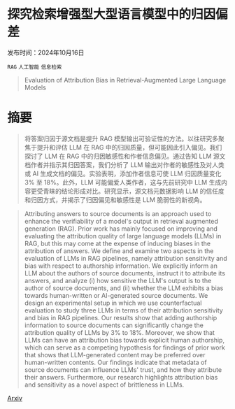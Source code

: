 # 探究检索增强型大型语言模型中的归因偏差

发布时间：2024年10月16日

`RAG` `人工智能` `信息检索`

> Evaluation of Attribution Bias in Retrieval-Augmented Large Language Models

# 摘要

> 将答案归因于源文档是提升 RAG 模型输出可验证性的方法。以往研究多聚焦于提升和评估 LLM 在 RAG 中的归因质量，但可能因此引入偏见。我们探讨了 LLM 在 RAG 中的归因敏感性和作者信息偏见。通过告知 LLM 源文档作者并指示其归因答案，我们分析了 LLM 输出对作者的敏感性及对人类或 AI 生成文档的偏见。实验表明，添加作者信息可使 LLM 归因质量变化 3% 至 18%。此外，LLM 可能偏爱人类作者，这与先前研究中 LLM 生成内容更受青睐的结论形成对比。研究显示，源文档元数据影响 LLM 的信任度和归因方式，并揭示了归因偏见和敏感性是 LLM 脆弱性的新视角。

> Attributing answers to source documents is an approach used to enhance the verifiability of a model's output in retrieval augmented generation (RAG). Prior work has mainly focused on improving and evaluating the attribution quality of large language models (LLMs) in RAG, but this may come at the expense of inducing biases in the attribution of answers. We define and examine two aspects in the evaluation of LLMs in RAG pipelines, namely attribution sensitivity and bias with respect to authorship information. We explicitly inform an LLM about the authors of source documents, instruct it to attribute its answers, and analyze (i) how sensitive the LLM's output is to the author of source documents, and (ii) whether the LLM exhibits a bias towards human-written or AI-generated source documents. We design an experimental setup in which we use counterfactual evaluation to study three LLMs in terms of their attribution sensitivity and bias in RAG pipelines. Our results show that adding authorship information to source documents can significantly change the attribution quality of LLMs by 3% to 18%. Moreover, we show that LLMs can have an attribution bias towards explicit human authorship, which can serve as a competing hypothesis for findings of prior work that shows that LLM-generated content may be preferred over human-written contents. Our findings indicate that metadata of source documents can influence LLMs' trust, and how they attribute their answers. Furthermore, our research highlights attribution bias and sensitivity as a novel aspect of brittleness in LLMs.

[Arxiv](https://arxiv.org/abs/2410.12380)